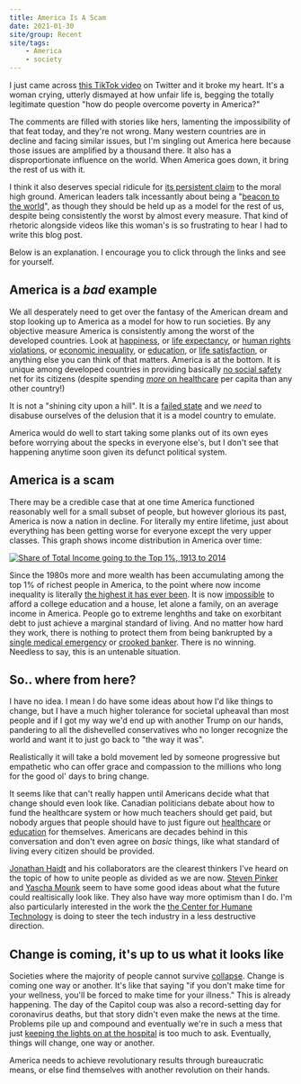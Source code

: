 ```yaml
---
title: America Is A Scam
date: 2021-01-30
site/group: Recent
site/tags:
    - America
    - society
---
```


I just came across [this TikTok video](https://twitter.com/DrPsyBuffy/status/1355537261232869381) on Twitter and it broke my heart. It's a woman crying, utterly dismayed at how unfair life is, begging the totally legitimate question "how do people overcome poverty in America?"

The comments are filled with stories like hers, lamenting the impossibility of that feat today, and they're not wrong. Many western countries are in decline and facing similar issues, but I'm singling out America here because those issues are amplified by a thousand there. It also has a disproportionate influence on the world. When America goes down, it bring the rest of us with it. 

I think it also deserves special ridicule for [its persistent claim](https://www.ft.com/content/e9f7fc88-7f08-43af-976c-9b164cf32ed8) to the moral high ground. American leaders talk incessantly about being a "[beacon to the world](https://www.theglobeandmail.com/world/article-full-text-of-joe-biden-inauguration-speech/)", as though they should be held up as a model for the rest of us, despite being consistently the worst by almost every measure. That kind of rhetoric alongside videos like this woman's is so frustrating to hear I had to write this blog post.

Below is an explanation. I encourage you to click through the links and see for yourself.


## America is a _bad_ example

We all desperately need to get over the fantasy of the American dream and stop looking up to America as a model for how to run societies. By any objective measure America is consistently among the worst of the developed countries. Look at [happiness](https://worldhappiness.report/ed/2020/social-environments-for-world-happiness/#figure-21-ranking-of-happiness-20172019-part-1), or [life expectancy](https://ourworldindata.org/grapher/life-expectancy?tab=chart&time=2011..2015&country=GBR~OWID_WRL~KOR~USA~JPN~CAN~DEU~SWE~ISL~AUS~NZL~FRA~SGP&region=World), or [human rights violations](https://ourworldindata.org/grapher/human-rights-violations?tab=chart&time=2010..latest&country=FIN~CAN~DEU~FRA~GBR~USA~SWE~ISL~JPN~KOR~AUS~NZL), or [economic inequality](https://ourworldindata.org/grapher/economic-inequality-gini-index?tab=chart&time=2010..2015&country=AUS~CAN~FRA~DEU~ISL~JPN~KOR~SWE~GBR~USA), or [education](http://www.oecdbetterlifeindex.org/topics/education/), or [life satisfaction](http://www.oecdbetterlifeindex.org/topics/life-satisfaction/), or anything else you can think of that matters. America is at the bottom. It is unique among developed countries in providing basically [no social safety](https://www.usnews.com/news/business/articles/2020-05-10/pandemic-shows-contrasts-between-us-european-safety-nets) net for its citizens (despite spending [_more_ on healthcare](https://ourworldindata.org/grapher/health-expenditure-and-financing-per-capita?country=AUS~CAN~FRA~DEU~ISL~JPN~NZL~SWE~GBR~USA~ESP) per capita than any other country!)

It is not a "shining city upon a hill". It is a [failed state](https://www.theatlantic.com/magazine/archive/2020/06/underlying-conditions/610261/) and we _need_ to disabuse ourselves of the delusion that it is a model country to emulate. 

America would do well to start taking some planks out of its own eyes before worrying about the specks in everyone else's, but I don't see that happening anytime soon given its defunct political system.

## America is a scam

There may be a credible case that at one time America functioned reasonably well for a small subset of people, but however glorious its past, America is now a nation in decline. For literally my entire lifetime, just about everything has been getting worse for everyone except the very upper classes. This graph shows income distribution in America over time:

[![Share of Total Income going to the Top 1%, 1913 to 2014](https://kiramclean.com/assets/images/america-is-a-scam/share-of-top-1-in-pre-tax-national-income.png)](https://ourworldindata.org/grapher/share-of-top-1-in-pre-tax-national-income?time=earliest..latest&country=~USA)

Since the 1980s more and more wealth has been accumulating among the top 1% of richest people in America, to the point where now income inequality is literally [the highest it has ever been](https://markets.businessinsider.com/news/stocks/income-inequality-reached-highest-level-ever-recorded-in-2018-2019-9-1028559996). It is now [ impossible](https://www.businessinsider.com/income-increase-young-adults-less-than-housing-tuition-costs-2019-9) to afford a college education and a house, let alone a family, on an average income in America. People go to extreme lenghths and take on exorbitant debt to just achieve a marginal standard of living. And no matter how hard they work, there is nothing to protect them from being bankrupted by a [single medical emergency](https://www.nasdaq.com/articles/medical-bankruptcy-is-killing-the-american-middle-class-2019-02-14) or [crooked banker](https://en.wikipedia.org/wiki/Subprime_mortgage_crisis#High-risk_mortgage_loans_and_lending/borrowing_practices). There is no winning. Needless to say, this is an untenable situation.

## So.. where from here?

I have no idea. I mean I do have some ideas about how I'd like things to change, but I have a much higher tolerance for societal upheaval than most people and if I got my way we'd  end up with another Trump on our hands, pandering to all the dishevelled conservatives who no longer recognize the world and want it to just go back to "the way it was".

Realistically it will take a bold movement led by someone progressive but empathetic who can offer grace and compassion to the millions who long for the good ol' days to bring change.

It seems like that can't really happen until Americans decide what that change should even look like. Canadian politicians debate about how to fund the healthcare system or how much teachers should get paid, but nobody argues that people should have to just figure out [healthcare](https://www.ncbi.nlm.nih.gov/pmc/articles/PMC2820074/) or [education](https://www.washingtonpost.com/news/answer-sheet/wp/2018/06/23/there-is-a-movement-to-privatize-public-education-in-america-heres-how-far-it-is-has-gotten/) for themselves. Americans are decades behind in this conversation and don't even agree on _basic_ things, like what standard of living every citizen should be provided.

[Jonathan Haidt](https://twitter.com/JonHaidt) and his collaborators are the clearest thinkers I've heard on the topic of how to unite people as divided as we are now. [Steven Pinker](https://twitter.com/sapinker) and [Yascha Mounk](https://twitter.com/Yascha_Mounk) seem to have some good ideas about what the future could realtisically look like. They also have way more optimism than I do. I'm also particularly interested in the work the [the Center for Humane Technology](https://www.humanetech.com) is doing to steer the tech industry in a less destructive direction.

## Change is coming, it's up to us what it looks like

Societies where the majority of people cannot survive [collapse](https://www.bbc.com/future/article/20190218-are-we-on-the-road-to-civilisation-collapse). Change is coming one way or another. It's like that saying "if you don't make time for your wellness, you'll be forced to make time for your illness." This is already happening. The day of the Capitol coup was also a record-setting day for coronavirus deaths, but that story didn't even make the news at the time. Problems pile up and compound and eventually we're in such a mess that just [keeping the lights on at the hospital](https://www.theatlantic.com/health/archive/2020/12/the-worst-case-scenario-is-happening-hospitals-are-overwhelmed/617301/) is too much to ask. Eventually, things will change, one way or another.

America needs to achieve revolutionary results through bureaucratic means, or else find themselves with another revolution on their hands.































